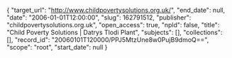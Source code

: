{
  "target_url": "http://www.childpovertysolutions.org.uk/", 
  "end_date": null, 
  "date": "2006-01-01T12:00:00", 
  "slug": 162791512, 
  "publisher": "childpovertysolutions.org.uk", 
  "open_access": true, 
  "npld": false, 
  "title": "Child Poverty Solutions | Datrys Tlodi Plant", 
  "subjects": [], 
  "collections": [], 
  "record_id": "20060101T120000/PPJ5MtzUne8w0PujB9dmoQ==", 
  "scope": "root", 
  "start_date": null
}

